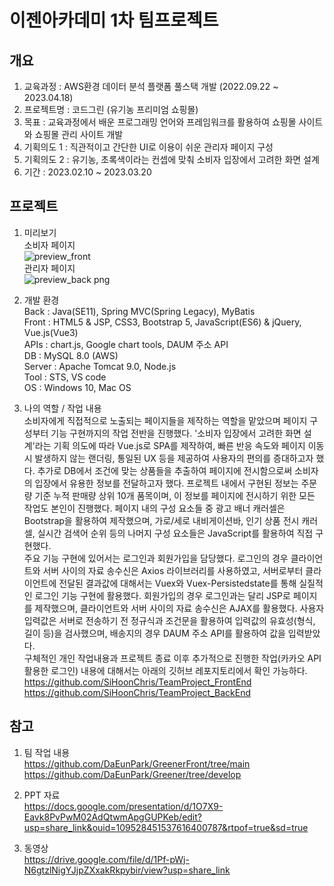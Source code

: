 # 이젠아카데미 1차 팀프로젝트  
## 개요  
1) 교육과정 : AWS환경 데이터 분석 플랫폼 풀스택 개발 (2022.09.22 ~ 2023.04.18)  
2) 프로젝트명 : 코드그린 (유기농 프리미엄 쇼핑몰)  
3) 목표 : 교육과정에서 배운 프로그래밍 언어와 프레임워크를 활용하여 쇼핑몰 사이트와 쇼핑몰 관리 사이트 개발  
4) 기획의도 1 : 직관적이고 간단한 UI로 이용이 쉬운 관리자 페이지 구성  
5) 기획의도 2 : 유기농, 초록색이라는 컨셉에 맞춰 소비자 입장에서 고려한 화면 설계  
6) 기간 : 2023.02.10 ~ 2023.03.20  

## 프로젝트  
1) 미리보기  
소비자 페이지  
![preview_front](https://user-images.githubusercontent.com/109140000/226315503-7e3bcc3e-8a38-4de1-a0ec-d57e53a1d0b8.png)  
관리자 페이지  
![preview_back png](https://user-images.githubusercontent.com/109140000/226315474-b1fc1f2a-3e2b-4b7b-8ccf-abfd77228b08.jpg)  

2) 개발 환경  
Back : Java(SE11), Spring MVC(Spring Legacy), MyBatis  
Front : HTML5 & JSP, CSS3, Bootstrap 5, JavaScript(ES6) & jQuery, Vue.js(Vue3)  
APIs : chart.js, Google chart tools, DAUM 주소 API  
DB : MySQL 8.0 (AWS)  
Server : Apache Tomcat 9.0, Node.js  
Tool : STS, VS code  
OS : Windows 10, Mac OS  

3) 나의 역할 / 작업 내용  
소비자에게 직접적으로 노출되는 페이지들을 제작하는 역할을 맡았으며 페이지 구성부터 기능 구현까지의 작업 전반을 진행했다. '소비자 입장에서 고려한 화면 설계'라는 기획 의도에 따라 Vue.js로 SPA를 제작하여, 빠른 반응 속도와 페이지 이동시 발생하지 않는 랜더링, 통일된 UX 등을 제공하여 사용자의 편의를 증대하고자 했다. 추가로 DB에서 조건에 맞는 상품들을 추출하여 페이지에 전시함으로써 소비자의 입장에서 유용한 정보를 전달하고자 했다. 프로젝트 내에서 구현된 정보는 주문량 기준 누적 판매량 상위 10개 품목이며, 이 정보를 페이지에 전시하기 위한 모든 작업도 본인이 진행했다. 페이지 내의 구성 요소들 중 광고 배너 캐러셀은 Bootstrap을 활용하여 제작했으며, 가로/세로 내비게이션바, 인기 상품 전시 캐러셀, 실시간 검색어 순위 등의 나머지 구성 요소들은 JavaScript를 활용하여 직접 구현했다.  
주요 기능 구현에 있어서는 로그인과 회원가입을 담당했다. 로그인의 경우 클라이언트와 서버 사이의 자료 송수신은 Axios 라이브러리를 사용하였고, 서버로부터 클라이언트에 전달된 결과값에 대해서는 Vuex와 Vuex-Persistedstate를 통해 실질적인 로그인 기능 구현에 활용했다. 회원가입의 경우 로그인과는 달리 JSP로 페이지를 제작했으며, 클라이언트와 서버 사이의 자료 송수신은 AJAX를 활용했다. 사용자 입력값은 서버로 전송하기 전 정규식과 조건문을 활용하여 입력값의 유효성(형식, 길이 등)을 검사했으며, 배송지의 경우 DAUM 주소 API를 활용하여 값을 입력받았다.  
구체적인 개인 작업내용과 프로젝트 종료 이후 추가적으로 진행한 작업(카카오 API 활용한 로그인) 내용에 대해서는 아래의 깃허브 레포지토리에서 확인 가능하다.  
https://github.com/SiHoonChris/TeamProject_FrontEnd  
https://github.com/SiHoonChris/TeamProject_BackEnd  

## 참고   
1) 팀 작업 내용  
https://github.com/DaEunPark/GreenerFront/tree/main  
https://github.com/DaEunPark/Greener/tree/develop  

2) PPT 자료  
https://docs.google.com/presentation/d/1O7X9-Eavk8PvPwM02AdQtwmApgGUPKeb/edit?usp=share_link&ouid=109528451537616400787&rtpof=true&sd=true  

3) 동영상  
https://drive.google.com/file/d/1Pf-pWj-N6gtzlNigYJjpZXxakRkpybir/view?usp=share_link  
